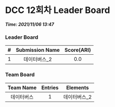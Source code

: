 # DCC 12회차 Leader Board
***Time: 2021/11/06 13:47***

### Leader Board

|#|Submission Name|Score(ARI)|
|:---:|:---:|:---:|
|1|데이터버스_2|0.0|

### Team Board

|Team Name|Entries|Elements|
|:---:|:---:|:---:|
|데이터버스|1|데이터버스_2|
